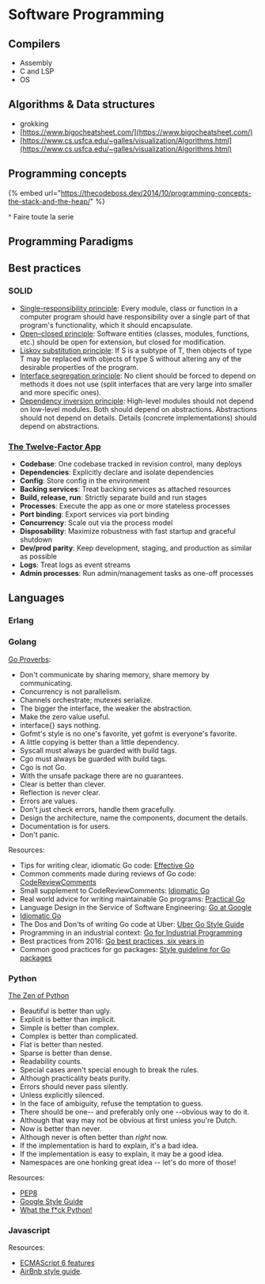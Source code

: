 # Software Programming

## Compilers

* Assembly
* C and LSP
* OS

## Algorithms & Data structures

* grokking
* [https://www.bigocheatsheet.com/](https://www.bigocheatsheet.com/)
* [https://www.cs.usfca.edu/~galles/visualization/Algorithms.html](https://www.cs.usfca.edu/~galles/visualization/Algorithms.html)



## Programming concepts

{% embed url="https://thecodeboss.dev/2014/10/programming-concepts-the-stack-and-the-heap/" %}

^ Faire toute la serie

## Programming Paradigms

## Best practices

### SOLID

* [Single-responsibility principle](https://en.wikipedia.org/wiki/Single-responsibility_principle): Every module, class or function in a computer program should have responsibility over a single part of that program's functionality, which it should encapsulate.
* [Open–closed principle](https://en.wikipedia.org/wiki/Open%E2%80%93closed_principle): Software entities \(classes, modules, functions, etc.\) should be open for extension, but closed for modification.
* [Liskov substitution principle](https://en.wikipedia.org/wiki/Liskov_substitution_principle): If S is a subtype of T, then objects of type T may be replaced with objects of type S without altering any of the desirable properties of the program.
* [Interface segregation principle](https://en.wikipedia.org/wiki/Interface_segregation_principle): No client should be forced to depend on methods it does not use \(split interfaces that are very large into smaller and more specific ones\).
* [Dependency inversion principle](https://en.wikipedia.org/wiki/Dependency_inversion_principle): High-level modules should not depend on low-level modules. Both should depend on abstractions. Abstractions should not depend on details. Details \(concrete implementations\) should depend on abstractions.

### [The Twelve-Factor App](https://12factor.net/)

* **Codebase**: One codebase tracked in revision control, many deploys
* **Dependencies**: Explicitly declare and isolate dependencies
* **Config**: Store config in the environment
* **Backing services**: Treat backing services as attached resources
* **Build, release, run**: Strictly separate build and run stages
* **Processes**: Execute the app as one or more stateless processes
* **Port binding**: Export services via port binding
* **Concurrency**: Scale out via the process model
* **Disposability**: Maximize robustness with fast startup and graceful shutdown
* **Dev/prod parity**: Keep development, staging, and production as similar as possible
* **Logs**: Treat logs as event streams
* **Admin processes**: Run admin/management tasks as one-off processes

## Languages

### Erlang

### Golang

[Go Proverbs](https://go-proverbs.github.io/):

* Don't communicate by sharing memory, share memory by communicating.
* Concurrency is not parallelism.
* Channels orchestrate; mutexes serialize.
* The bigger the interface, the weaker the abstraction.
* Make the zero value useful.
* interface{} says nothing.
* Gofmt's style is no one's favorite, yet gofmt is everyone's favorite.
* A little copying is better than a little dependency.
* Syscall must always be guarded with build tags.
* Cgo must always be guarded with build tags.
* Cgo is not Go.
* With the unsafe package there are no guarantees.
* Clear is better than clever.
* Reflection is never clear.
* Errors are values.
* Don't just check errors, handle them gracefully.
* Design the architecture, name the components, document the details.
* Documentation is for users.
* Don't panic.

Resources:

* Tips for writing clear, idiomatic Go code: [Effective Go](https://golang.org/doc/effective_go.html)
* Common comments made during reviews of Go code: [CodeReviewComments](https://github.com/golang/go/wiki/CodeReviewComments)
* Small supplement to CodeReviewComments: [Idiomatic Go](https://dmitri.shuralyov.com/idiomatic-go#use-consistent-spelling-of-certain-words)
* Real world advice for writing maintainable Go programs: [Practical Go](https://dave.cheney.net/practical-go/presentations/qcon-china.html)
* Language Design in the Service of Software Engineering: [Go at Google](https://talks.golang.org/2012/splash.article)
* [Idiomatic Go](https://dmitri.shuralyov.com/idiomatic-go#use-consistent-spelling-of-certain-words)
* The Dos and Don'ts of writing Go code at Uber: [Uber Go Style Guide](https://github.com/uber-go/guide/blob/master/style.md)
* Programming in an industrial context: [Go for Industrial Programming](https://peter.bourgon.org/go-for-industrial-programming/)
* Best practices from 2016: [Go best practices, six years in](https://peter.bourgon.org/go-best-practices-2016/)
* Common good practices for go packages: [Style guideline for Go packages](https://rakyll.org/style-packages/)

### Python

[The Zen of Python](https://www.python.org/dev/peps/pep-0020/)

* Beautiful is better than ugly.
* Explicit is better than implicit.
* Simple is better than complex.
* Complex is better than complicated.
* Flat is better than nested.
* Sparse is better than dense.
* Readability counts.
* Special cases aren't special enough to break the rules.
* Although practicality beats purity.
* Errors should never pass silently.
* Unless explicitly silenced.
* In the face of ambiguity, refuse the temptation to guess.
* There should be one-- and preferably only one --obvious way to do it.
* Although that way may not be obvious at first unless you're Dutch.
* Now is better than never.
* Although never is often better than _right_ now.
* If the implementation is hard to explain, it's a bad idea.
* If the implementation is easy to explain, it may be a good idea.
* Namespaces are one honking great idea -- let's do more of those!

Resources:

* [PEP8](https://www.python.org/dev/peps/pep-0008/)
* [Google Style Guide](http://google.github.io/styleguide/pyguide.html)
* [What the f\*ck Python!](https://github.com/satwikkansal/wtfpython)

### Javascript

Resources:

* [ECMAScript 6 features](https://github.com/lukehoban/es6features)
* [AirBnb style guide](https://github.com/airbnb/javascript).

